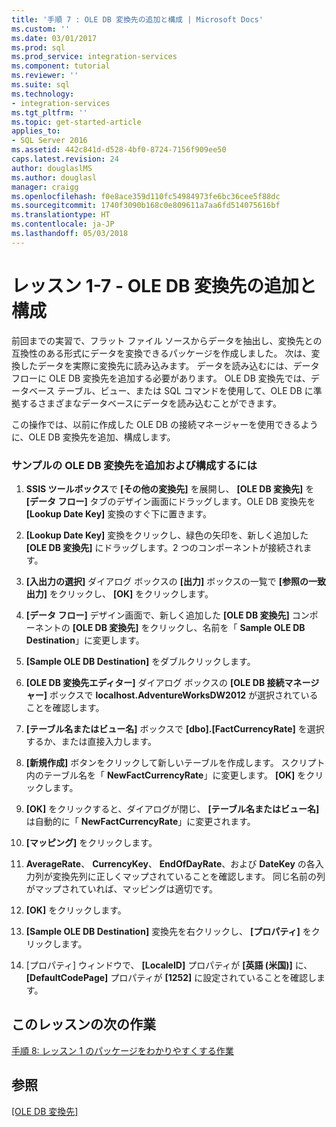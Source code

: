 ```yaml
---
title: '手順 7 : OLE DB 変換先の追加と構成 | Microsoft Docs'
ms.custom: ''
ms.date: 03/01/2017
ms.prod: sql
ms.prod_service: integration-services
ms.component: tutorial
ms.reviewer: ''
ms.suite: sql
ms.technology:
- integration-services
ms.tgt_pltfrm: ''
ms.topic: get-started-article
applies_to:
- SQL Server 2016
ms.assetid: 442c841d-d528-4bf0-8724-7156f909ee50
caps.latest.revision: 24
author: douglaslMS
ms.author: douglasl
manager: craigg
ms.openlocfilehash: f0e8ace359d110fc54984973fe6bc36cee5f88dc
ms.sourcegitcommit: 1740f3090b168c0e809611a7aa6fd514075616bf
ms.translationtype: HT
ms.contentlocale: ja-JP
ms.lasthandoff: 05/03/2018
---
```

# <a name="lesson-1-7---adding-and-configuring-the-ole-db-destination"></a>レッスン 1-7 - OLE DB 変換先の追加と構成
前回までの実習で、フラット ファイル ソースからデータを抽出し、変換先との互換性のある形式にデータを変換できるパッケージを作成しました。 次は、変換したデータを実際に変換先に読み込みます。 データを読み込むには、データ フローに OLE DB 変換先を追加する必要があります。 OLE DB 変換先では、データベース テーブル、ビュー、または SQL コマンドを使用して、OLE DB に準拠するさまざまなデータベースにデータを読み込むことができます。  
  
この操作では、以前に作成した OLE DB の接続マネージャーを使用できるように、OLE DB 変換先を追加、構成します。  
  
### <a name="to-add-and-configure-the-sample-ole-db-destination"></a>サンプルの OLE DB 変換先を追加および構成するには  
  
1.  **SSIS ツールボックス**で **[その他の変換先]** を展開し、 **[OLE DB 変換先]** を **[データ フロー]** タブのデザイン画面にドラッグします。OLE DB 変換先を **[Lookup Date Key]** 変換のすぐ下に置きます。  
  
2.  **[Lookup Date Key]** 変換をクリックし、緑色の矢印を、新しく追加した **[OLE DB 変換先]** にドラッグします。2 つのコンポーネントが接続されます。  
  
3.  **[入出力の選択]** ダイアログ ボックスの **[出力]** ボックスの一覧で **[参照の一致出力]** をクリックし、 **[OK]** をクリックします。  
  
4.  **[データ フロー]** デザイン画面で、新しく追加した **[OLE DB 変換先]** コンポーネントの **[OLE DB 変換先]** をクリックし、名前を「 **Sample OLE DB Destination**」に変更します。  
  
5.  **[Sample OLE DB Destination]** をダブルクリックします。  
  
6.  **[OLE DB 変換先エディター]** ダイアログ ボックスの **[OLE DB 接続マネージャー]** ボックスで **localhost.AdventureWorksDW2012** が選択されていることを確認します。  
  
7.  **[テーブル名またはビュー名]** ボックスで **[dbo].[FactCurrencyRate]** を選択するか、または直接入力します。  
  
8.  **[新規作成]** ボタンをクリックして新しいテーブルを作成します。  スクリプト内のテーブル名を「 **NewFactCurrencyRate**」に変更します。  **[OK]** をクリックします。  
  
9. **[OK]** をクリックすると、ダイアログが閉じ、 **[テーブル名またはビュー名]** は自動的に「 **NewFactCurrencyRate**」に変更されます。  
  
10. **[マッピング]** をクリックします。  
  
11. **AverageRate**、 **CurrencyKey**、 **EndOfDayRate**、および **DateKey** の各入力列が変換先列に正しくマップされていることを確認します。 同じ名前の列がマップされていれば、マッピングは適切です。  
  
12. **[OK]** をクリックします。  
  
13. **[Sample OLE DB Destination]** 変換先を右クリックし、 **[プロパティ]** をクリックします。  
  
14. [プロパティ] ウィンドウで、 **[LocaleID]** プロパティが **[英語 (米国)]** に、**[DefaultCodePage]** プロパティが **[1252]** に設定されていることを確認します。  
  
## <a name="next-task-in-lesson"></a>このレッスンの次の作業  
[手順 8: レッスン 1 のパッケージをわかりやすくする作業](../integration-services/lesson-1-8-making-the-lesson-1-package-easier-to-understand.md)  
  
## <a name="see-also"></a>参照  
[[OLE DB 変換先]](../integration-services/data-flow/ole-db-destination.md)  
  
  
  
